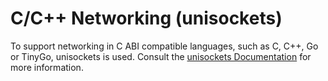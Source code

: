 # C/C++ Networking (unisockets)

To support networking in C ABI compatible languages, such as C, C++, Go or TinyGo, unisockets is used. Consult the [unisockets Documentation](https://github.com/alphahorizonio/unisockets) for more information.
